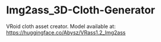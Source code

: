 # Img2ass_3D-Cloth-Generator
VRoid cloth asset creator.
Model available at: https://huggingface.co/Abysz/VRass1.2_Img2ass
